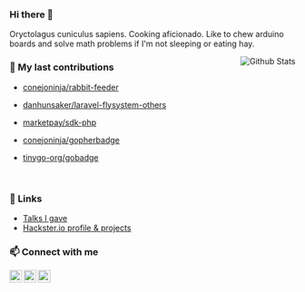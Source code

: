 
### Hi there 👋

Oryctolagus cuniculus sapiens. Cooking aficionado. Like to chew arduino boards and solve math problems if I'm not sleeping or eating hay.

<img alt="Github Stats" src="https://github-readme-stats.vercel.app/api?username=conejoninja&show_icons=true&count_private=true&hide=stars&include_all_commits=true&theme=vue" align="right" />

### 🔭 My last contributions


- [conejoninja/rabbit-feeder](https://github.com/conejoninja/rabbit-feeder)
- [danhunsaker/laravel-flysystem-others](https://github.com/danhunsaker/laravel-flysystem-others)
- [marketpay/sdk-php](https://github.com/marketpay/sdk-php)
- [conejoninja/gopherbadge](https://github.com/conejoninja/gopherbadge)
- [tinygo-org/gobadge](https://github.com/tinygo-org/gobadge)

  <br>
</div>

### 🔗 Links

- [Talks I gave](https://talks.madriguera.me/)
- [Hackster.io profile & projects](https://www.hackster.io/_conejo/projects)

### 📫 Connect with me

[<img align="left" alt="conejo | LinkedIn" width="22" src="https://cdn.jsdelivr.net/npm/simple-icons@v3/icons/linkedin.svg" />][linkedin]
[<img align="left" alt="conejo | Twitter" width="22" src="https://cdn.jsdelivr.net/npm/simple-icons@v3/icons/twitter.svg" />][twitter]
<a rel="me" href="https://social.tinygo.org/@conejo"><img align="left" alt="conejo | Twitter" width="22" src="https://cdn.jsdelivr.net/npm/simple-icons@v3/icons/mastodon.svg" /></a>

[twitter]: https://twitter.com/_conejo
[linkedin]: https://www.linkedin.com/in/danielesteban/
